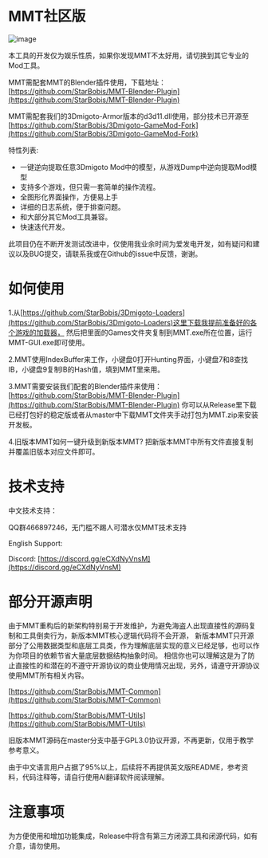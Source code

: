 # MMT社区版
![image](https://github.com/user-attachments/assets/e1684d03-96e9-4209-915e-a7dad0b9ba8d)

本工具的开发仅为娱乐性质，如果你发现MMT不太好用，请切换到其它专业的Mod工具。

MMT需配套MMT的Blender插件使用，下载地址：[https://github.com/StarBobis/MMT-Blender-Plugin](https://github.com/StarBobis/MMT-Blender-Plugin)

MMT需配套我们的3Dmigoto-Armor版本的d3d11.dll使用，部分技术已开源至[https://github.com/StarBobis/3Dmigoto-GameMod-Fork](https://github.com/StarBobis/3Dmigoto-GameMod-Fork)

特性列表:
- 一键逆向提取任意3Dmigoto Mod中的模型，从游戏Dump中逆向提取Mod模型
- 支持多个游戏，但只需一套简单的操作流程。
- 全图形化界面操作，方便易上手
- 详细的日志系统，便于排查问题。
- 和大部分其它Mod工具兼容。
- 快速迭代开发。

此项目仍在不断开发测试改进中，仅使用我业余时间为爱发电开发，如有疑问和建议以及BUG提交，请联系我或在Github的issue中反馈，谢谢。

# 如何使用
1.从[https://github.com/StarBobis/3Dmigoto-Loaders](https://github.com/StarBobis/3Dmigoto-Loaders)这里下载我提前准备好的各个游戏的加载器，
然后把里面的Games文件夹复制到MMT.exe所在位置，运行MMT-GUI.exe即可使用。

2.MMT使用IndexBuffer来工作，小键盘0打开Hunting界面，小键盘7和8查找IB，小键盘9复制IB的Hash值，填到MMT里来用。

3.MMT需要安装我们配套的Blender插件来使用：[https://github.com/StarBobis/MMT-Blender-Plugin](https://github.com/StarBobis/MMT-Blender-Plugin)
你可以从Release里下载已经打包好的稳定版或者从master中下载MMT文件夹手动打包为MMT.zip来安装开发板。

4.旧版本MMT如何一键升级到新版本MMT?
把新版本MMT中所有文件直接复制并覆盖旧版本对应文件即可。

# 技术支持
中文技术支持：

QQ群466897246，无门槛不踢人可潜水仅MMT技术支持

English Support:

Discord: [https://discord.gg/eCXdNyVnsM](https://discord.gg/eCXdNyVnsM)


# 部分开源声明
由于MMT重构后的新架构特别易于开发维护，为避免海盗人出现直接性的源码复制和工具倒卖行为，新版本MMT核心逻辑代码将不会开源，
新版本MMT只开源部分了公用数据类型和底层工具类，作为理解底层实现的意义已经足够，也可以作为你项目的依赖节省大量底层数据结构抽象时间。
相信你也可以理解这是为了防止直接性的和潜在的不遵守开源协议的商业使用情况出现，另外，请遵守开源协议使用MMT所有相关内容。

[https://github.com/StarBobis/MMT-Common](https://github.com/StarBobis/MMT-Common)

[https://github.com/StarBobis/MMT-Utils](https://github.com/StarBobis/MMT-Utils)

旧版本MMT源码在master分支中基于GPL3.0协议开源，不再更新，仅用于教学参考意义。

由于中文语言用户占据了95%以上，后续将不再提供英文版README，参考资料，代码注释等，请自行使用AI翻译软件阅读理解。

# 注意事项

为方便使用和增加功能集成，Release中将含有第三方闭源工具和闭源代码，如有介意，请勿使用。



